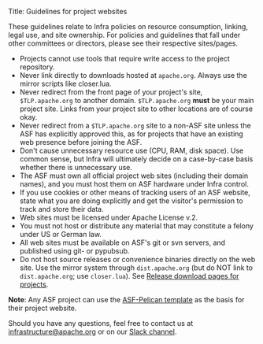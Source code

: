 Title: Guidelines for project websites

These guidelines relate to Infra policies on resource consumption, linking, legal use, and site ownership. For policies and guidelines that fall under other committees or directors, please see their respective sites/pages.

- Projects cannot use tools that require write access to the project repository.
- Never link directly to downloads hosted at `apache.org`. Always use the mirror scripts like closer.lua.
- Never redirect from the front page of your project's site, `$TLP.apache.org` to another domain. `$TLP.apache.org` **must** be your main project site. Links from your project site to other locations are of course okay.
- Never redirect from a `$TLP.apache.org` site to a non-ASF site unless the ASF has explicitly approved this, as for projects that have an existing web presence before joining the ASF.
- Don't cause unnecessary resource use (CPU, RAM, disk space). Use common sense, but Infra will ultimately decide on a case-by-case basis whether there is unnecessary use.
- The ASF must own all official project web sites (including their domain names), and you must host them on ASF hardware under Infra control.
- If you use cookies or other means of tracking users of an ASF website, state what you are doing explicitly and get the visitor's permission to track and store their data.
- Web sites must be licensed under Apache License v.2.
- You must not host or distribute any material that may constitute a felony under US or German law.
- All web sites must be available on ASF's git or svn servers, and published using git- or pypubsub.
- Do not host source releases or convenience binaries directly on the web site. Use the mirror system through `dist.apache.org` (but do NOT link to `dist.apache.org`; use `closer.lua`). See [Release download pages for projects](release-download-pages.html).

**Note**: Any ASF project can use the [ASF-Pelican template](asf-pelican.html) as the basis for their project website. 

Should you have any questions, feel free to contact us at <a href="mailto:infrastructure@apache.org" target="_blank">infrastructure@apache.org</a> or on our <a href="https://the-asf.slack.com" target="_blank">Slack channel</a>.
